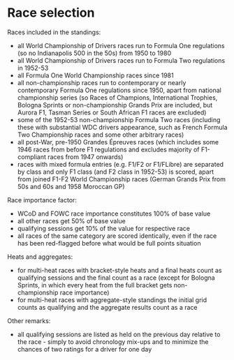 Race selection
==============

Races included in the standings:

* all World Championship of Drivers races run to Formula One regulations (so no Indianapolis 500 in the 50s) from 1950 to 1980
* all World Championship of Drivers races run to Formula Two regulations in 1952-53
* all Formula One World Championship races since 1981
* all non-championship races run to contemporary or nearly contemporary Formula One regulations since 1950, apart from national championship series (so Races of Champions, International Trophies, Bologna Sprints or non-championship Grands Prix are included, but Aurora F1, Tasman Series or South African F1 races are excluded)
* some of the 1952-53 non-championship Formula Two races (including these with substantial WDC drivers appearance, such as French Formula Two Championship races and some other arbitrary races)
* all post-War, pre-1950 Grandes Épreuves races (which includes some 1946 races from before F1 regulations and excludes majority of F1-compliant races from 1947 onwards)
* races with mixed formula entries (e.g. F1/F2 or F1/FLibre) are separated by class and only F1 class (and F2 class in 1952-53) is scored, apart from joined F1-F2 World Championship races (German Grands Prix from 50s and 60s and 1958 Moroccan GP)

Race importance factor:

* WCoD and FOWC race importance constitutes 100% of base value
* all other races get 50% of base value
* qualifying sessions get 10% of the value for respective race
* all races of the same category are scored identically, even if the race has been red-flagged before what would be full points situation

Heats and aggregates:

* for multi-heat races with bracket-style heats and a final heats count as qualifying sessions and the final count as a race (except for Bologna Sprints, in which every heat from the full bracket gets non-championship race importance)
* for multi-heat races with aggregate-style standings the initial grid counts as qualifying and the aggregate results count as a race

Other remarks:

* all qualifying sessions are listed as held on the previous day relative to the race - simply to avoid chronology mix-ups and to minimize the chances of two ratings for a driver for one day
